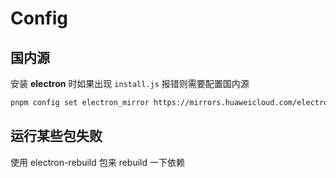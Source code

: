 # Config

## 国内源

安装 **electron** 时如果出现 `install.js` 报错则需要配置国内源

```sh
pnpm config set electron_mirror https://mirrors.huaweicloud.com/electron/
```

## 运行某些包失败

使用 electron-rebuild 包来 rebuild 一下依赖
